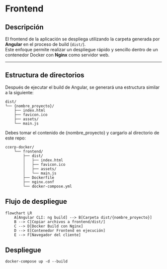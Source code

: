 # Frontend

## Descripción
El frontend de la aplicación se despliega utilizando la carpeta generada por **Angular** en el proceso de build (`dist/`).  
Este enfoque permite realizar un despliegue rápido y sencillo dentro de un contenedor Docker con **Nginx** como servidor web.

---

## Estructura de directorios
Después de ejecutar el build de Angular, se generará una estructura similar a la siguiente:

```
dist/
└── {nombre_proyecto}/
    ├── index.html
    ├── favicon.ico
    ├── assets/
    └── main.js
```

Debes tomar el contenido de {nombre_proyecto} y cargarlo al directorio de este repo:
```
ccerp-docker/
    └── frontend/
        ├── dist/
        │   ├── index.html
        │   ├── favicon.ico
        │   ├── assets/
        │   └── main.js
        ├── Dockerfile
        ├── nginx.conf
        └── docker-compose.yml
```

## Flujo de despliegue

```mermaid
flowchart LR
    A[Angular CLI: ng build] --> B[Carpeta dist/{nombre_proyecto}]
    B --> C[Copiar archivos a frontend/dist/]
    C --> D[Docker Build con Nginx]
    D --> E[Contenedor Frontend en ejecución]
    E --> F[Navegador del cliente]
```
## Despliegue
```
docker-compose up -d --build
```
